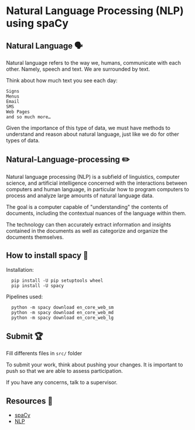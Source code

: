 # Natural Language Processing (NLP) using spaCy

## Natural Language 🗣️

Natural language refers to the way we, humans, communicate with each other.
Namely, speech and text.
We are surrounded by text.

Think about how much text you see each day:

    Signs
    Menus
    Email
    SMS
    Web Pages
    and so much more…

Given the importance of this type of data, we must have methods to understand and reason about natural language, just like we do for other types of data.

## Natural-Language-processing ✏️

Natural language processing (NLP) is a subfield of linguistics, computer science, and artificial intelligence concerned with the interactions between computers and human language, in particular how to program computers to process and analyze large amounts of natural language data.

The goal is a computer capable of "understanding" the contents of documents, including the contextual nuances of the language within them.

The technology can then accurately extract information and insights contained in the documents as well as categorize and organize the documents themselves. 

## How to install spacy 🧠

Installation:
```
  pip install -U pip setuptools wheel
  pip install -U spacy
```
Pipelines used:
```
  python -m spacy download en_core_web_sm
  python -m spacy download en_core_web_md
  python -m spacy download en_core_web_lg
```

## Submit 🏆

Fill differents files in `src/` folder

To submit your work, think about pushing your changes. It is important to push so that we are able to assess participation.

If you have any concerns, talk to a supervisor.

## Resources 📖

- [spaCy](https://spacy.io/usage)
- [NLP](https://en.wikipedia.org/wiki/Natural_language_processing)

